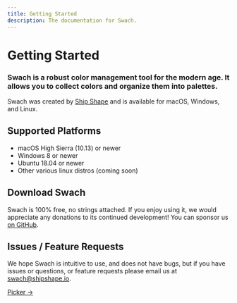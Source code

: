 ```yaml
---
title: Getting Started
description: The documentation for Swach.
---
```


# Getting Started

### Swach is a robust color management tool for the modern age. It allows you to collect colors and organize them into palettes.

Swach was created by [Ship Shape](https://shipshape.io/) and is available for macOS, Windows, and Linux.

## Supported Platforms

- macOS High Sierra (10.13) or newer
- Windows 8 or newer
- Ubuntu 18.04 or newer
- Other various linux distros (coming soon)

## Download Swach

Swach is 100% free, no strings attached. If you enjoy using it, we would appreciate any donations
to its continued development! You can sponsor us [on GitHub](https://github.com/sponsors/rwwagner90).

## Issues / Feature Requests

We hope Swach is intuitive to use, and does not have bugs, but if you have issues or questions, 
or feature requests please email us at 
<a class="text-alt hover:text-color1" href="mailto:swach@shipshape.io">swach@shipshape.io</a>.

<footer class="flex justify-end lg:hidden">
  <a class="text-alt hover:text-color1" href="/docs/picker/">Picker →</a>
</footer>

